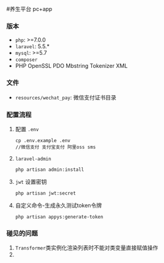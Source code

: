 #养生平台 pc+app

### 版本

- `php`: >=7.0.0
- `laravel`: 5.5.*
- `mysql`: >=5.7
- `composer`
- PHP OpenSSL PDO Mbstring Tokenizer XML

### 文件

- `resources/wechat_pay`: 微信支付证书目录

### 配置流程

1. 配置 `.env`

    ```
    cp .env.example .env
    //微信支付 支付宝支付 阿里oss sms
    ```

2. `laravel-admin`

   ```
   php artisan admin:install 
   ```

3. `jwt` 设置密钥

    ```
    php artisan jwt:secret
    ```

4. 自定义命令-生成永久测试token令牌

    ```
    php artisan appys:generate-token
    ```

### 碰见的问题

1. `Transformer`类实例化渲染列表时不能对类变量直接赋值操作
2. 